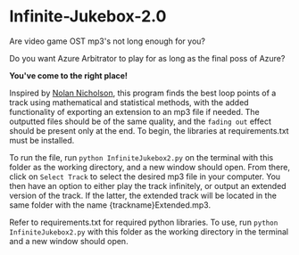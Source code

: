 # Infinite-Jukebox-2.0

Are video game OST mp3's not long enough for you?

Do you want Azure Arbitrator to play for as long as the final poss of Azure?

**You've come to the right place!**

Inspired by [Nolan Nicholson](https://nolannicholson.com/2019/10/27/looping-music-seamlessly.html), this program finds the best loop points of a track using mathematical and statistical methods, with the added functionality of exporting an extension to an mp3 file if needed. The outputted files should be of the same quality, and the ``fading out`` effect should be present only at the end. To begin, the libraries at requirements.txt must be installed.

To run the file, run ``python InfiniteJukebox2.py`` on the terminal with this folder as the working directory, and a new window should open. From there, click on ``Select Track`` to select the desired mp3 file in your computer. You then have an option to either play the track infinitely, or output an extended version of the track. If the latter, the extended track will be located in the same folder with the name {trackname}Extended.mp3. 

Refer to requirements.txt for required python libraries. To use, run ``python InfiniteJukebox2.py`` with this folder as the working directory in the terminal and a new window should open.
